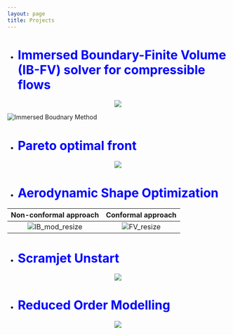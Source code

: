 ```yaml
---
layout: page
title: Projects
---
```

 
* # <span style="color:blue">Immersed Boundary-Finite Volume (IB-FV) solver for compressible flows</span>

<p align="center">
<img src="https://user-images.githubusercontent.com/34644464/111479099-0254cc80-8774-11eb-9037-56fb165df8f4.gif">
</p>


![Immersed Boudnary Method](https://user-images.githubusercontent.com/34644464/111479099-0254cc80-8774-11eb-9037-56fb165df8f4.gif)



* # <span style="color:blue">Pareto optimal front</span>

<p align="center">
<img src="https://user-images.githubusercontent.com/34644464/111464158-c6197000-8763-11eb-83db-28ae69c9c746.gif">
</p>

* # <span style="color:blue">Aerodynamic Shape Optimization</span>

Non-conformal approach             |  Conformal approach
:-------------------------:|:-------------------------:
![IB_mod_resize](https://user-images.githubusercontent.com/34644464/108954560-53f7c300-76b0-11eb-920f-6f26172d9079.gif)  |  ![FV_resize](https://user-images.githubusercontent.com/34644464/108243889-eddfdd00-7191-11eb-8ebc-6c92b30d9415.gif)

* # <span style="color:blue">Scramjet Unstart</span>

<p align="center">
<img src="https://user-images.githubusercontent.com/34644464/108244778-ea992100-7192-11eb-82e4-5e0a50b2908c.gif">
</p>

* # <span style="color:blue">Reduced Order Modelling</span>

<p align="center">
<img src="https://user-images.githubusercontent.com/34644464/111465352-573d1680-8765-11eb-940d-bd39a0e49fef.gif">
</p>
